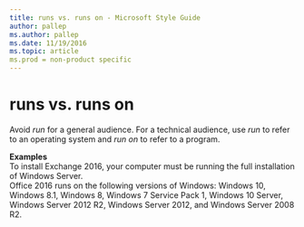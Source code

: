 ```yaml
---
title: runs vs. runs on - Microsoft Style Guide
author: pallep
ms.author: pallep
ms.date: 11/19/2016
ms.topic: article
ms.prod = non-product specific
---
```


# runs vs. runs on

Avoid *run* for a general audience. For a technical audience, use *run* to refer to an operating system and *run on* to refer to a program. 

**Examples**  
To install Exchange 2016, your computer must be running the full installation of Windows Server.  
Office 2016 runs on the following versions of Windows: Windows
10, Windows 8.1, Windows 8, Windows 7 Service Pack 1, Windows 10
Server, Windows Server 2012 R2, Windows Server 2012, and Windows Server
2008 R2.

